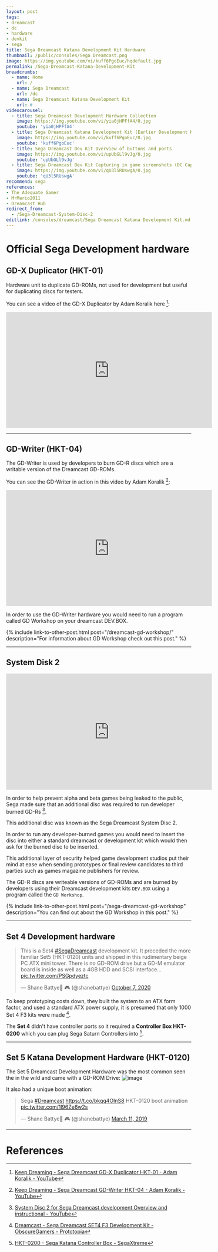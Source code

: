```yaml
---
layout: post
tags: 
- dreamcast
- dc
- hardware
- devkit
- sega
title: Sega Dreamcast Katana Development Kit Hardware
thumbnail: /public/consoles/Sega Dreamcast.png
image: https://img.youtube.com/vi/kuff6PgoEuc/hqdefault.jpg
permalink: /Sega-Dreamcast-Katana-Development-Kit
breadcrumbs:
  - name: Home
    url: /
  - name: Sega Dreamcast
    url: /dc
  - name: Sega Dreamcast Katana Development Kit
    url: #
videocarousel:
  - title: Sega Dreamcast Development Hardware Collection
    image: https://img.youtube.com/vi/yia0jHPFfA4/0.jpg
    youtube: 'yia0jHPFfA4'
  - title: Sega Dreamcast Katana Development Kit (Earlier Development Kit)
    image: https://img.youtube.com/vi/kuff6PgoEuc/0.jpg
    youtube: 'kuff6PgoEuc'
  - title: Sega Dreamcast Dev Kit Overview of buttons and ports
    image: https://img.youtube.com/vi/upUbGLl9vJg/0.jpg
    youtube: 'upUbGLl9vJg'
  - title: Sega Dreamcast Dev Kit Capturing in game screenshots (DC Capture)
    image: https://img.youtube.com/vi/qU3l5RUswgA/0.jpg
    youtube: 'qU3l5RUswgA'
recommend: sega
references:
- The Adequate Gamer
- MrMario2011
- Dreamcast Hub
redirect_from:
  - /Sega-Dreamcast-System-Disc-2
editlink: /consoles/dreamcast/Sega Dreamcast Katana Development Kit.md
---
```


# Official Sega Development hardware

## GD-X Duplicator (HKT-01)
Hardware unit to duplicate GD-ROMs, not used for development but useful for duplicating discs for testers.

You can see a video of the GD-X Duplicator by Adam Koralik here [^3]:
<iframe width="560" height="315" src="https://www.youtube.com/embed/rszqxcnOmCA" frameborder="0" allow="accelerometer; autoplay; clipboard-write; encrypted-media; gyroscope; picture-in-picture" allowfullscreen></iframe>

---
## GD-Writer (HKT-04)
The GD-Writer is used by developers to burn GD-R discs which are a writable version of the Dreamcast GD-ROMs.

You can see the GD-Writer in action in this video by Adam Koralik [^1]:
<iframe width="560" height="315" src="https://www.youtube.com/embed/hqMWTJe3ioE" frameborder="0" allow="accelerometer; autoplay; clipboard-write; encrypted-media; gyroscope; picture-in-picture" allowfullscreen></iframe>

In order to use the GD-Writer hardware you would need to run a program called GD Workshop on your dreamcast DEV.BOX.

{% include link-to-other-post.html post="/dreamcast-gd-workshop/" description="For information about GD Workshop check out this post." %}

---
## System Disk 2
<iframe width="560" height="315" src="https://www.youtube.com/embed/TL0VCLGev7A" frameborder="0" allow="accelerometer; autoplay; clipboard-write; encrypted-media; gyroscope; picture-in-picture" allowfullscreen></iframe>

In order to help prevent alpha and beta games being leaked to the public, Sega made sure that an additional disc was required to run developer burned GD-Rs [^2].

This additional disc was known as the Sega Dreamcast System Disc 2.

In order to run any developer-burned games you would need to insert the disc into either a standard dreamcast or development kit which would then ask for the burned disc to be inserted.

This additional layer of security helped game development studios put their mind at ease when sending prototypes or final review candidates to third parties such as games magazine publishers for review.

The GD-R discs are writeable versions of GD-ROMs and are burned by developers using their Dreamcast development kits `DEV.BOX` using a program called the `GD Workshop`.

{% include link-to-other-post.html post="/sega-dreamcast-gd-workshop" description="You can find out about the GD Workshop in this post." %}

---
## Set 4 Development hardware
<blockquote class="twitter-tweet"><p lang="en" dir="ltr">This is a Set4 <a href="https://twitter.com/hashtag/SegaDreamcast?src=hash&amp;ref_src=twsrc%5Etfw">#SegaDreamcast</a> development kit. It preceded the more familiar Set5 (HKT-0120) units and shipped in this rudimentary beige PC ATX mini tower. There is no GD-ROM drive but a GD-M emulator board is inside as well as a 4GB HDD and SCSI interface... <a href="https://t.co/PSGpdyeztc">pic.twitter.com/PSGpdyeztc</a></p>&mdash; Shane Battye🎄 🎮 (@shanebattye) <a href="https://twitter.com/shanebattye/status/1313840041219637252?ref_src=twsrc%5Etfw">October 7, 2020</a></blockquote> <script async src="https://platform.twitter.com/widgets.js" charset="utf-8"></script>

To keep prototyping costs down, they built the system to an ATX form factor, and used a standard ATX power supply, it is presumed that only 1000 Set 4 F3 kits were made [^4].

The **Set 4** didn't have controller ports so it required a **Controller Box HKT-0200** which you can plug Sega Saturn Controllers into [^5].

---
## Set 5 Katana Development Hardware (HKT-0120)
The Set 5 Dreamcast Development  Hardware was the most common seen the in the wild and came with a GD-ROM Drive:
![image](https://github.com/user-attachments/assets/3a0b4e3f-ed5e-4829-9b57-ec2b02250c55)

It also had a unique boot animation:
<blockquote class="twitter-tweet"><p lang="et" dir="ltr">Sega <a href="https://twitter.com/hashtag/Dreamcast?src=hash&amp;ref_src=twsrc%5Etfw">#Dreamcast</a> <a href="https://t.co/bkqq4OInS8">https://t.co/bkqq4OInS8</a> HKT-0120 boot animation <a href="https://t.co/1l96Ze6w2s">pic.twitter.com/1l96Ze6w2s</a></p>&mdash; Shane Battye🎄 🎮 (@shanebattye) <a href="https://twitter.com/shanebattye/status/1104989541188874241?ref_src=twsrc%5Etfw">March 11, 2019</a></blockquote> <script async src="https://platform.twitter.com/widgets.js" charset="utf-8"></script>

---
# References
[^1]: [Keep Dreaming - Sega Dreamcast GD-Writer HKT-04 - Adam Koralik - YouTube](https://www.youtube.com/watch?v=hqMWTJe3ioE)
[^2]: [System Disc 2 for Sega Dreamcast development Overview and instructional - YouTube](https://www.youtube.com/watch?v=TL0VCLGev7A)
[^3]: [Keep Dreaming - Sega Dreamcast GD-X Duplicator HKT-01 - Adam Koralik - YouTube](https://www.youtube.com/watch?v=rszqxcnOmCA)
[^4]: [Dreamcast - Sega Dreamcast SET4 F3 Development Kit - ObscureGamers - Prototopia](https://web.archive.org/web/20190923150812/https://www.obscuregamers.com/threads/sega-dreamcast-set4-f3-development-kit.336/)
[^5]: [HKT-0200 - Sega Katana Controller Box - SegaXtreme](https://segaxtreme.net/threads/hkt-0200-sega-katana-controller-box.15500/)
